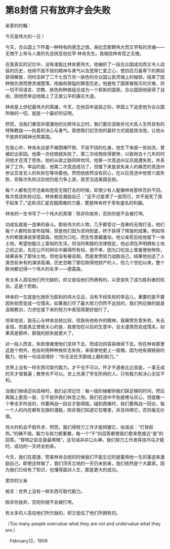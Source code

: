 # 第8封信 只有放弃才会失败

亲爱的约翰：

今天是伟大的一日！

今天，合众国上下怀着一种特有的感念之情，来纪念那颗伟大而又罕有的灵魂——无愧于上帝与人类的先总统亚伯拉罕·林肯先生。我相信林肯受之无愧。

在我真实的记忆中，没有谁能比林肯更伟大。他编织了一段合众国成功而又令人动容的历史，他用不屈不挠的精神与勇气以及宽厚仁爱之心，使四百万最卑下的黑奴获得解放，同时击碎了二千七百万另一肤色的合众国公民灵魂上的枷锁，结束了因种族仇恨而使灵魂堕落、扭曲和狭隘的罪恶历史。他避免了国家被毁灭的灾难，将一切不同语言、宗教、肤色和种族组合成为一个崭新的国家。合众国因他获得了自由，因他而幸运地踏上了正直公平的康庄大道。

林肯是上世纪最伟大的英雄，今天，在他百年诞辰之际，举国上下追思他为合众国所做的一切，就是一个最好的证明。

然而，当我们重现并感激他的光辉伟业之时，我们更应汲取并光大其人生所具有的特殊教益——执着的决心与勇气。我想我们纪念他的最好方式就是效法他，让他从不放弃的精神光照美国。

在我心中，林肯永远是不被困难吓倒、不屈不挠的化身。他生下来就一贫如洗，曾被赶出家园。他第一次经商就失败了，第二次经商败得更惨，以致用去十几年的时间他才还清了债务。他的从政之路同样坎坷，他第一次竞选州议员就遭失败，并丢掉了工作。幸运的是，他第二次竞选成功了。但接下来是丧失亲人的痛苦的竞选州参议员发言人的失败在等待着他。然而他依然没有灰心，在以后竞选中他曾六度失败，但每次失败过后他仍是力争上游，直至当选美国总统。

每个人都有历尽沧桑和饱受无情打击的时候，却很少有人能像林肯那样百折不回。每次竞选失败过后，林肯都会激励自己：“这不过是滑了一跤而已，并不是死了爬不起来了。”这些词汇是克服困难的力量，更是林肯终于享有盛名的利器。

林肯的一生书写了一个伟大的真理：除非你放弃，否则你就不会被打垮。

功成名就是一连串的奋斗。那些伟大的人物，几乎都受过一连串的无情打击，他们每个人都险些宣布投降，但是他们因为坚持到底，终于获得了辉煌的成果。例如伟大的希腊演说家德莫森，他因为口吃，而生性害臊羞怯。他父亲死后给他留下一块土地，希望他能过上富裕的生活，但当时希腊的法律规定，他必须在声明拥有土地之权之前，先在公开的辩论中赢得所有权。很不幸，因为口吃加上害羞使他惨败，结果丧失了那块土地。但他没有被击倒，而是发愤努力战胜自己，结果他创造了人类空前未有的演讲高潮。历史忽略了那位取得他财产的人，但几个世纪以来，整个欧洲都记得一个伟大的名字——德莫森。

有太多人高估他们所欠缺的，却又低估他们所拥有的，以至丧失了成为胜利者的机会。这是个悲剧。

林肯的一生就是化挫折为胜利的伟大见证。没有不经失败的幸运儿，重要的是不要因失败而变成一位懦夫。如果我们尽了最大努力仍然不达目的，我们所应做的就是汲取教训，力求在接下来的努力中表现得更好就行了。

坦率地说，我无心与林肯总统比较，但我有他些许的精神，我痛恨生意失败、失去金钱，但是真正使我关心的是，我害怕在以后的生意中，会太谨慎而变成懦夫。如果真是那样，那我的损失就更大了。

对一般人而言，失败很难使他们坚持下去，而成功则容易继续下去。但在林肯那里这是个例外，他会利用种种挫折志失败，来驱使他更上一层楼。因为他有钢铁般的毅力。他有一句话说得好：“你无法在天鹅绒上磨利剃刀。”

世界上没有一样东西可取代毅力。才干也不可以。怀才不遇者比比皆是，一事无成的天才很普遍；教育也不可以。世上充满了学无所用的人。只有毅力和决心无往不利。

当我们继续迈向高峰时，我们必须记住：每一级阶梯都供我们踩足够的时间，然后再踏上更高一层，它不是供我们休息之用。我们在途中不免疲倦与灰心，但就像一个拳击手所说的，你要再战一回合才能得胜。碰到困难时，我们要再战一回合。每一个人的内在都有无限的潜能，除非我们知道它在哪里，并坚持用它，否则毫无价值。

伟大的机会不假外求，然而，我们得努力工作才能把握它。俗语说：“打铁趁热。”的确不错。毅力与努力都重要。每一个“不”的回答都使我们愈来愈接近“是”的回答。“黎明之前总是最黑暗”，这句话并非口头禅，我们努力工作发挥技巧屯才能时，成功的一天终会到来。

今天，我们在感激、赞美林肯总统的时候我们不能忘记的是要用他一生的事迹来激励自己。即使这样做了，我们顶天立地的一天仍未到来，我们依然是个大赢家。因为我们已经有了知识，也懂得面对人生，那是更大的成功。


爱你的父亲

格言：世界上没有一样东西可取代毅力。

除非你放弃，否则你就不会被打垮。

有太多的人高估他们所欠缺的，却又低估了他们所拥有的。

（Too many people overvalue what they are not and undervalue what  they are.）

　February12，1909